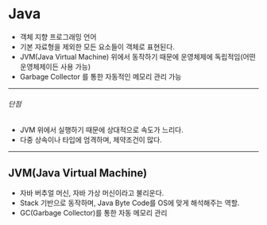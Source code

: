# Java   
- 객체 지향 프로그래밍 언어
- 기본 자료형을 제외한 모든 요소들이 객체로 표현된다.
- JVM(Java Virtual Machine) 위에서 동작하기 때문에 운영체제에 독립적임(어떤 운영체제이든 사용 가능)
- Garbage Collector 를 통한 자동적인 메모리 관리 가능
***   
###### 단점
- JVM 위에서 실행하기 때문에 상대적으로 속도가 느리다.
- 다중 상속이나 타입에 엄격하며, 제약조건이 많다.


***   
## JVM(Java Virtual Machine)   
- 자바 버추얼 머신, 자바 가상 머신이라고 불리운다.
- Stack 기반으로 동작하며, Java Byte Code를 OS에 맞게 해석해주는 역할.
- GC(Garbage Collector)를 통한 자동 메모리 관리

